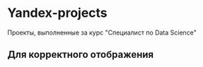 # Yandex-projects
Проекты, выполненные за курс "Специалист по Data Science"
## Для корректного отображения